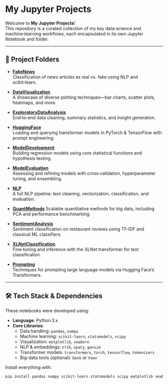 # My Jupyter Projects

Welcome to **My Jupyter Projects**!  
This repository is a curated collection of my key data‑science and machine‑learning workflows, each encapsulated in its own Jupyter Notebook and folder.

---

## 📂 Project Folders

- **[FakeNews](FakeNews/)**  
  Classification of news articles as real vs. fake using NLP and scikit‑learn.
  
- **[DataVisualization](DataVisualization/)**  
  A showcase of diverse plotting techniques—bar charts, scatter plots, heatmaps, and more.
  
- **[ExploratoryDataAnalysis](ExploratoryDataAnalysis/)**  
  End‑to‑end data cleaning, summary statistics, and insight generation.
  
- **[HuggingFace](HuggingFace/)**  
  Loading and querying transformer models in PyTorch & TensorFlow with prompt engineering.
   
- **[ModelDevelopment](ModelDevelopment/)**  
  Building regression models using core statistical functions and hypothesis testing.
  
- **[ModelEvaluation](ModelEvaluation/)**  
  Assessing and refining models with cross‑validation, hyperparameter tuning, and ensembling.
  
- **[NLP](NLP/)**  
  A full NLP pipeline: text cleaning, vectorization, classification, and evaluation.
  
- **[QuantMethods](QuantMethods/)**
  Scalable quantitative methods for big data, including PCA and performance benchmarking.
  
- **[SentimentAnalysis](SentimentAnalysis/)**  
  Sentiment classification on restaurant reviews using TF‑IDF and classical ML classifiers.
  
- **[XLNetClassification](XLNetClassification/)**  
  Fine‑tuning and inference with the XLNet transformer for text classification.
  
- **[Prompting](Prompting/)**  
  Techniques for prompting large language models via Hugging Face’s Transformers.

---

## 🛠️ Tech Stack & Dependencies

These notebooks were developed using:

- **Language**: Python 3.x  
- **Core Libraries**:  
  - Data handling: `pandas`, `numpy`  
  - Machine learning: `scikit-learn`, `statsmodels`, `scipy`  
  - Visualization: `matplotlib`, `seaborn`  
  - NLP & embeddings: `nltk`, `spaCy`, `gensim`  
  - Transformer models: `transformers`, `torch`, `tensorflow`, `tokenizers`  
  - Big-data tools (optional): `Dask` or `Vaex`

Install everything with:

```bash
pip install pandas numpy scikit-learn statsmodels scipy matplotlib seaborn nltk spacy gensim transformers torch tensorflow tokenizers dask
